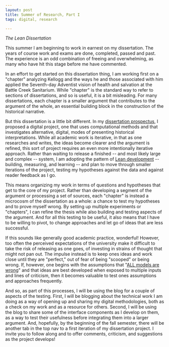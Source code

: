 ```yaml
---
layout: post
title: Summer of Research, Part I
tags: digital, research

---
```

*The Lean Dissertation*

This summer I am beginning to work in earnest on my dissertation. The years of course work and exams are done, completed, passed and past. The experience is an odd combination of freeing and overwhelming, as many who have hit this stage before me have commented.

In an effort to get started on this dissertation thing, I am working first on a "chapter" analyzing Kellogg and the ways he and those associated with him applied the Seventh-day Adventist vision of health and salvation at the Battle Creek Sanitarium. While "chapter" is the standard way to refer to sections of dissertations, and so is useful, it is a bit misleading. For many dissertations, each chapter is a smaller argument that contributes to the argument of the whole, an essential building block in the construction of the historical narrative.

But this dissertation is a little bit different. In my [dissertation prospectus](https://dl.dropboxusercontent.com/u/11042846/Wieringa_Prospectus.pdf), I proposed a digital project, one that uses computational methods and that investigates alternative, digital, modes of presenting historical interpretations. While all academic work is iterative, in that as one researches and writes, the ideas become clearer and the argument is refined, this sort of project requires an even more intentionally iterative approach. Rather than waiting to release a finished -- and most likely large and complex -- system, I am adopting the pattern of [Lean development](http://theleanstartup.com/principles) -- building, measuring, and learning -- and plan to move through smaller iterations of the project, testing my hypotheses against the data and against reader feedback as I go.

This means organizing my work in terms of questions and hypotheses that get to the core of my project. Rather than developing a segment of the argument or processing a set of sources, each "chapter" is instead a microcosm of the dissertation as a whole: a chance to test my hypotheses and to prove myself wrong. By setting up multiple experiments or "chapters", I can refine the thesis while also building and testing aspects of the argument. And for all this testing to be useful, it also means that I have to be willing to pivot, to change approaches and let go of ideas that are less successful.

If this sounds like generally good academic practice, wonderful! However, too often the perceived expectations of the university make it difficult to take the risk of releasing as one goes, of investing in strains of thought that might not pan out. The impulse instead is to keep ones ideas and work close until they are "perfect," out of fear of being "scooped" or being wrong. If, however, one begins with the assumptions that "[ALL models are wrong](http://jerielizabeth.github.io/blog/2014/06/12/lessons-from-dhsi.html)" and that ideas are best developed when exposed to multiple inputs and lines of criticism, then it becomes valuable to test ones assumptions and approaches frequently.

And so, as part of this processes, I will be using the blog for a couple of aspects of the testing. First, I will be blogging about the technical work I am doing as a way of opening up and sharing my digital methodologies, both as a check on my work and as a resource for others. Second, I will be using the blog to share some of the interface components as I develop on them, as a way to test their usefulness before integrating them into a larger argument. And, hopefully, by the beginning of the fall semester, there will be another tab in the top nav to a first iteration of my dissertation project. I invite you to follow along and to offer comments, criticism, and suggestions as the project develops!
